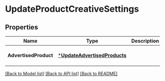 # UpdateProductCreativeSettings

## Properties
Name | Type | Description | Notes
------------ | ------------- | ------------- | -------------
**AdvertisedProduct** | [***UpdateAdvertisedProducts**](UpdateAdvertisedProducts.md) |  | [optional] [default to null]

[[Back to Model list]](../README.md#documentation-for-models) [[Back to API list]](../README.md#documentation-for-api-endpoints) [[Back to README]](../README.md)

